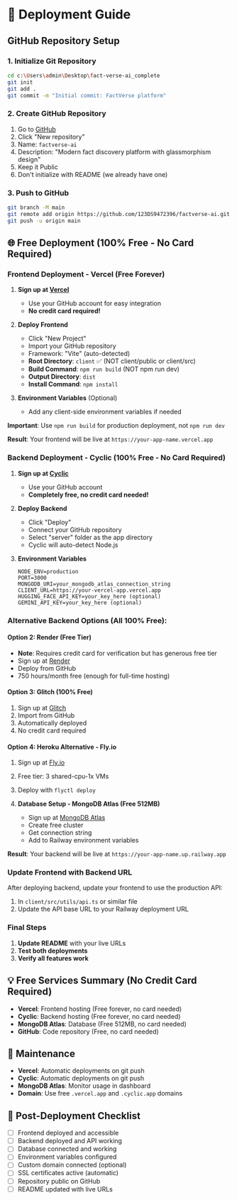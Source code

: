 # 🚀 Deployment Guide

## GitHub Repository Setup

### 1. Initialize Git Repository
```bash
cd c:\Users\admin\Desktop\fact-verse-ai_complete
git init
git add .
git commit -m "Initial commit: FactVerse platform"
```

### 2. Create GitHub Repository
1. Go to [GitHub](https://github.com/123DS9472396)
2. Click "New repository"
3. Name: `factverse-ai`
4. Description: "Modern fact discovery platform with glassmorphism design"
5. Keep it Public
6. Don't initialize with README (we already have one)

### 3. Push to GitHub
```bash
git branch -M main
git remote add origin https://github.com/123DS9472396/factverse-ai.git
git push -u origin main
```

## 🌐 Free Deployment (100% Free - No Card Required)

### Frontend Deployment - Vercel (Free Forever)

1. **Sign up at [Vercel](https://vercel.com)**
   - Use your GitHub account for easy integration
   - **No credit card required!**

2. **Deploy Frontend**
   - Click "New Project"
   - Import your GitHub repository
   - Framework: "Vite" (auto-detected)
   - **Root Directory**: `client` ✅ (NOT client/public or client/src)
   - **Build Command**: `npm run build` (NOT npm run dev)
   - **Output Directory**: `dist`
   - **Install Command**: `npm install`

3. **Environment Variables** (Optional)
   - Add any client-side environment variables if needed

**Important**: Use `npm run build` for production deployment, not `npm run dev`

**Result**: Your frontend will be live at `https://your-app-name.vercel.app`

### Backend Deployment - Cyclic (100% Free - No Card Required)

1. **Sign up at [Cyclic](https://www.cyclic.sh)**
   - Use your GitHub account
   - **Completely free, no credit card needed!**

2. **Deploy Backend**
   - Click "Deploy"
   - Connect your GitHub repository
   - Select "server" folder as the app directory
   - Cyclic will auto-detect Node.js

3. **Environment Variables**
   ```
   NODE_ENV=production
   PORT=3000
   MONGODB_URI=your_mongodb_atlas_connection_string
   CLIENT_URL=https://your-vercel-app.vercel.app
   HUGGING_FACE_API_KEY=your_key_here (optional)
   GEMINI_API_KEY=your_key_here (optional)
   ```

### Alternative Backend Options (All 100% Free):

#### Option 2: Render (Free Tier)
- **Note**: Requires credit card for verification but has generous free tier
- Sign up at [Render](https://render.com)
- Deploy from GitHub
- 750 hours/month free (enough for full-time hosting)

#### Option 3: Glitch (100% Free)
1. Sign up at [Glitch](https://glitch.com)
2. Import from GitHub
3. Automatically deployed
4. No credit card required

#### Option 4: Heroku Alternative - Fly.io
1. Sign up at [Fly.io](https://fly.io)
2. Free tier: 3 shared-cpu-1x VMs
3. Deploy with `flyctl deploy`

4. **Database Setup - MongoDB Atlas (Free 512MB)**
   - Sign up at [MongoDB Atlas](https://www.mongodb.com/atlas)
   - Create free cluster
   - Get connection string
   - Add to Railway environment variables

**Result**: Your backend will be live at `https://your-app-name.up.railway.app`

### Update Frontend with Backend URL

After deploying backend, update your frontend to use the production API:

1. In `client/src/utils/api.ts` or similar file
2. Update the API base URL to your Railway deployment URL

### Final Steps

1. **Update README** with your live URLs
2. **Test both deployments**
3. **Verify all features work**

## 💡 Free Services Summary (No Credit Card Required)

- **Vercel**: Frontend hosting (Free forever, no card needed)
- **Cyclic**: Backend hosting (Free forever, no card needed)  
- **MongoDB Atlas**: Database (Free 512MB, no card needed)
- **GitHub**: Code repository (Free, no card needed)

## 🔧 Maintenance

- **Vercel**: Automatic deployments on git push
- **Cyclic**: Automatic deployments on git push  
- **MongoDB Atlas**: Monitor usage in dashboard
- **Domain**: Use free `.vercel.app` and `.cyclic.app` domains

## 📝 Post-Deployment Checklist

- [ ] Frontend deployed and accessible
- [ ] Backend deployed and API working
- [ ] Database connected and working
- [ ] Environment variables configured
- [ ] Custom domain connected (optional)
- [ ] SSL certificates active (automatic)
- [ ] Repository public on GitHub
- [ ] README updated with live URLs
